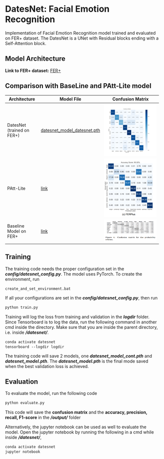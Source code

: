 # DatesNet: Facial Emotion Recognition 
Implementation of Facial Emotion Recognition model trained and evaluated on FER+ dataset. The DatesNet is a UNet with Residual blocks ending with a Self-Attention block.

## Model Architecture


**Link to FER+ dataset:** [FER+](https://github.com/microsoft/FERPlus/tree/master)

## Comparison with BaseLine and PAtt-Lite model
| Architecture             | Model File                                                     | Confusion Matrix                                                                  |
|--------------------------|----------------------------------------------------------|-----------------------------------------------------------------------------------|
| DatesNet (trained on FER+) | [datesnet_model_datesnet.pth](./checkpoints/datesnet_model_datesnet.pth)            | <img src ="./output/confusion_matrix_datesnet_8cls.png"> |
| PAtt-Lite               | [link](https://github.com/JLREx/PAtt-Lite)               | ![sota_cm](./output/patt_lite.png)                                                |
| Baseline Model on FER+  | [link](https://github.com/microsoft/FERPlus/tree/master) | ![ref conf mat](./output/ref_conf_mat.png)                                        | 

## Training
The training code needs the proper configuration set in the ***config/datesnet_config.py***. The 
model uses PyTorch. To create the environment, run
````commandline
create_and_set_environment.bat
````
If all your configurations are set in the ***config/datesnet_config.py***, then run
````python
python train.py
````
Training will log the loss from training and validation in the ***logdir*** folder. 
Since Tensorboard is to log the data, run the following command in another cmd inside the directory.
Make sure that you are inside the parent directory, i.e. inside ***/datesnet/***.
````commandline
conda activate datesnet
tensorboard --logdir logdir
````
The training code will save 2 models, one ***datesnet_model_cont.pth*** and ***datesnet_model.pth***. 
The ***datesnet_model.pth*** is the final mode saved when the best validation loss is achieved.

## Evaluation
To evaluate the model, run the following code
````python
python evaluate.py
````
This code will save the **confusion matrix** and the **accuracy, precision, recall, F1-score** in the ***/output/*** folder

Alternatively, the jupyter notebook can be used as well to evaluate the model. 
Open the jupyter notebook by running the following in a cmd while inside ***/datesnet/***,
````commandline
conda activate datesnet
jupyter notebook
````
